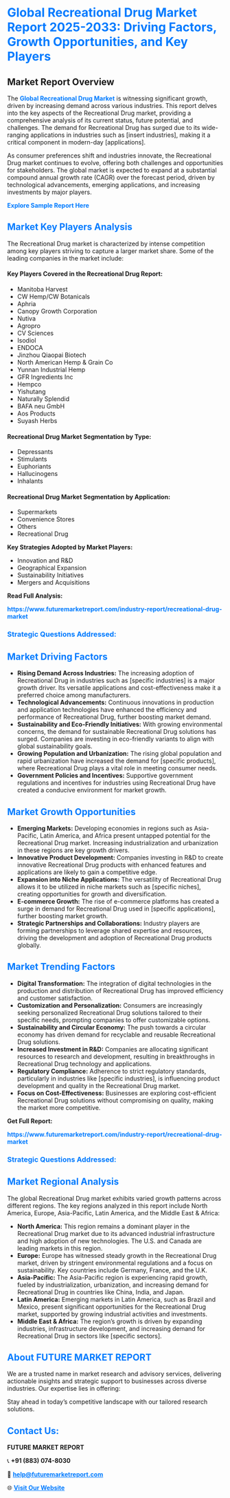 <h1 style="color: #007BFF;">Global Recreational Drug Market Report 2025-2033: Driving Factors, Growth Opportunities, and Key Players</h1>

<section id="overview">
<h2>Market Report Overview</h2>
<p>The <a href="https://www.futuremarketreport.com/industry-report/recreational-drug-market" style="color: #007BFF; text-decoration: none;"><strong>Global Recreational Drug Market</strong></a> is witnessing significant growth, driven by increasing demand across various industries. This report delves into the key aspects of the Recreational Drug market, providing a comprehensive analysis of its current status, future potential, and challenges. The demand for Recreational Drug has surged due to its wide-ranging applications in industries such as [insert industries], making it a critical component in modern-day [applications].</p>
<p>As consumer preferences shift and industries innovate, the Recreational Drug market continues to evolve, offering both challenges and opportunities for stakeholders. The global market is expected to expand at a substantial compound annual growth rate (CAGR) over the forecast period, driven by technological advancements, emerging applications, and increasing investments by major players.</p>
</section>

<section id="overview">
<p><a href="https://www.futuremarketreport.com/request-sample/reportId=123347" style="color: #007BFF; text-decoration: none;"><strong>Explore Sample Report Here</strong></a></p>
</section>

<section id="key-players">
<h2 style="color: #007BFF;">Market Key Players Analysis</h2>
<p>The Recreational Drug market is characterized by intense competition among key players striving to capture a larger market share. Some of the leading companies in the market include:</p>
<h4>Key Players Covered in the Recreational Drug Report:</h4>
<ul><li>Manitoba Harvest</li><li>CW Hemp/CW Botanicals</li><li>Aphria</li><li>Canopy Growth Corporation</li><li>Nutiva</li><li>Agropro</li><li>CV Sciences</li><li>Isodiol</li><li>ENDOCA</li><li>Jinzhou Qiaopai Biotech</li><li>North American Hemp &amp; Grain Co</li><li>Yunnan Industrial Hemp</li><li>GFR Ingredients Inc</li><li>Hempco</li><li>Yishutang</li><li>Naturally Splendid</li><li>BAFA neu GmbH</li><li>Aos Products</li><li>Suyash Herbs</li></ul>
<h4>Recreational Drug Market Segmentation by Type:</h4>
<ul><li>Depressants</li><li>Stimulants</li><li>Euphoriants</li><li>Hallucinogens</li><li>Inhalants</li></ul>

<h4>Recreational Drug Market Segmentation by Application:</h4>
<ul><li>Supermarkets</li><li>Convenience Stores</li><li>Others</li><li>Recreational Drug</li></ul>
<p><strong>Key Strategies Adopted by Market Players:</strong></p>
<ul>
<li>Innovation and R&D</li>
<li>Geographical Expansion</li>
<li>Sustainability Initiatives</li>
<li>Mergers and Acquisitions</li>
</ul>
</section>

<section>
<p><strong>Read Full Analysis: </strong></p><a href="https://www.futuremarketreport.com/industry-report/recreational-drug-market" style="color: #007BFF; text-decoration: none;"><strong>https://www.futuremarketreport.com/industry-report/recreational-drug-market</strong></a>
<h3 style="color: #007BFF;">Strategic Questions Addressed:</h3>
</section>

<section id="driving-factors">
<h2 style="color: #007BFF;">Market Driving Factors</h2>
<ul>
<li><strong>Rising Demand Across Industries:</strong> The increasing adoption of Recreational Drug in industries such as [specific industries] is a major growth driver. Its versatile applications and cost-effectiveness make it a preferred choice among manufacturers.</li>
<li><strong>Technological Advancements:</strong> Continuous innovations in production and application technologies have enhanced the efficiency and performance of Recreational Drug, further boosting market demand.</li>
<li><strong>Sustainability and Eco-Friendly Initiatives:</strong> With growing environmental concerns, the demand for sustainable Recreational Drug solutions has surged. Companies are investing in eco-friendly variants to align with global sustainability goals.</li>
<li><strong>Growing Population and Urbanization:</strong> The rising global population and rapid urbanization have increased the demand for [specific products], where Recreational Drug plays a vital role in meeting consumer needs.</li>
<li><strong>Government Policies and Incentives:</strong> Supportive government regulations and incentives for industries using Recreational Drug have created a conducive environment for market growth.</li>
</ul>
</section>

<section id="growth-opportunities">
<h2 style="color: #007BFF;">Market Growth Opportunities</h2>
<ul>
<li><strong>Emerging Markets:</strong> Developing economies in regions such as Asia-Pacific, Latin America, and Africa present untapped potential for the Recreational Drug market. Increasing industrialization and urbanization in these regions are key growth drivers.</li>
<li><strong>Innovative Product Development:</strong> Companies investing in R&D to create innovative Recreational Drug products with enhanced features and applications are likely to gain a competitive edge.</li>
<li><strong>Expansion into Niche Applications:</strong> The versatility of Recreational Drug allows it to be utilized in niche markets such as [specific niches], creating opportunities for growth and diversification.</li>
<li><strong>E-commerce Growth:</strong> The rise of e-commerce platforms has created a surge in demand for Recreational Drug used in [specific applications], further boosting market growth.</li>
<li><strong>Strategic Partnerships and Collaborations:</strong> Industry players are forming partnerships to leverage shared expertise and resources, driving the development and adoption of Recreational Drug products globally.</li>
</ul>
</section>

<section id="trending-factors">
<h2 style="color: #007BFF;">Market Trending Factors</h2>
<ul>
<li><strong>Digital Transformation:</strong> The integration of digital technologies in the production and distribution of Recreational Drug has improved efficiency and customer satisfaction.</li>
<li><strong>Customization and Personalization:</strong> Consumers are increasingly seeking personalized Recreational Drug solutions tailored to their specific needs, prompting companies to offer customizable options.</li>
<li><strong>Sustainability and Circular Economy:</strong> The push towards a circular economy has driven demand for recyclable and reusable Recreational Drug solutions.</li>
<li><strong>Increased Investment in R&D:</strong> Companies are allocating significant resources to research and development, resulting in breakthroughs in Recreational Drug technology and applications.</li>
<li><strong>Regulatory Compliance:</strong> Adherence to strict regulatory standards, particularly in industries like [specific industries], is influencing product development and quality in the Recreational Drug market.</li>
<li><strong>Focus on Cost-Effectiveness:</strong> Businesses are exploring cost-efficient Recreational Drug solutions without compromising on quality, making the market more competitive.</li>
</ul>
</section>

<section>
<p><strong>Get Full Report: </strong></p><a href="https://www.futuremarketreport.com/industry-report/recreational-drug-market" style="color: #007BFF; text-decoration: none;"><strong>https://www.futuremarketreport.com/industry-report/recreational-drug-market</strong></a>
<h3 style="color: #007BFF;">Strategic Questions Addressed:</h3>
</section>


<section id="regional-analysis">
<h2 style="color: #007BFF;">Market Regional Analysis</h2>
<p>The global Recreational Drug market exhibits varied growth patterns across different regions. The key regions analyzed in this report include North America, Europe, Asia-Pacific, Latin America, and the Middle East & Africa:</p>
<ul>
<li><strong>North America:</strong> This region remains a dominant player in the Recreational Drug market due to its advanced industrial infrastructure and high adoption of new technologies. The U.S. and Canada are leading markets in this region.</li>
<li><strong>Europe:</strong> Europe has witnessed steady growth in the Recreational Drug market, driven by stringent environmental regulations and a focus on sustainability. Key countries include Germany, France, and the U.K.</li>
<li><strong>Asia-Pacific:</strong> The Asia-Pacific region is experiencing rapid growth, fueled by industrialization, urbanization, and increasing demand for Recreational Drug in countries like China, India, and Japan.</li>
<li><strong>Latin America:</strong> Emerging markets in Latin America, such as Brazil and Mexico, present significant opportunities for the Recreational Drug market, supported by growing industrial activities and investments.</li>
<li><strong>Middle East & Africa:</strong> The region’s growth is driven by expanding industries, infrastructure development, and increasing demand for Recreational Drug in sectors like [specific sectors].</li>
</ul>
</section>

<footer>
<h2 style="color: #007BFF;">About FUTURE MARKET REPORT</h2>
<p>We are a trusted name in market research and advisory services, delivering actionable insights and strategic support to businesses across diverse industries. Our expertise lies in offering:</p>

<p>Stay ahead in today’s competitive landscape with our tailored research solutions.</p>

<h2 style="color: #007BFF;">Contact Us:</h2>
<p><strong>FUTURE MARKET REPORT</strong></p>
<p>📞 <strong>+91 (883) 074-8030</strong></p>
<p>📧 <strong><a href="mailto:help@futuremarketreport.com" style="color: #007BFF;">help@futuremarketreport.com</a></strong></p>
<p>🌐 <strong><a href="https://www.futuremarketreport.com/" style="color: #007BFF;">Visit Our Website</a></strong></p>
</footer>